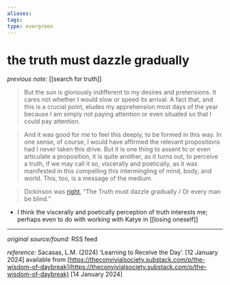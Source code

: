 ```yaml
---
aliases: 
tags: 
type: evergreen
---
```


# the truth must dazzle gradually

_previous note:_ [[search for truth]]

> But the sun is gloriously indifferent to my desires and pretensions. It cares not whether I would slow or speed its arrival. A fact that, and this is a crucial point, eludes my apprehension most days of the year because I am simply not paying attention or even situated so that I could pay attention.

> And it was good for me to feel this deeply, to be formed in this way. In one sense, of course, I would have affirmed the relevant propositions had I never taken this drive. But it is one thing to assent to or even articulate a proposition, it is quite another, as it turns out, to perceive a truth, if we may call it so, viscerally and poetically, as it was manifested in this compelling this intermingling of mind, body, and world. This, too, is a message of the medium.

> Dickinson was [right](https://substack.com/redirect/767ee6e1-543b-4fcd-a797-7a07921673df?j=eyJ1IjoiYXZ6eDQifQ.G0OEO2hYU5EfmDn6Y1N-lMJfqyCMC6azYH_trtWPtnc), “The Truth must dazzle gradually / Or every man be blind.”

- I think the viscerally and poetically perception of truth interests me; perhaps even to do with working with Katye in [[losing oneself]]

---

_original source/found:_ RSS feed

_reference:_ Sacasas, L.M. (2024) ‘Learning to Receive the Day’. [12 January 2024] available from [https://theconvivialsociety.substack.com/p/the-wisdom-of-daybreak](https://theconvivialsociety.substack.com/p/the-wisdom-of-daybreak) [14 January 2024]



